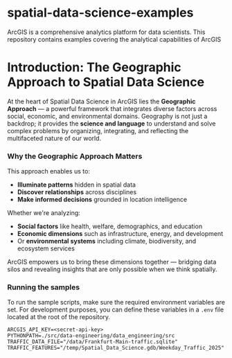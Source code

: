 # spatial-data-science-examples
ArcGIS is a comprehensive analytics platform for data scientists. This repository contains examples covering the analytical capabilities of ArcGIS

# Introduction: The Geographic Approach to Spatial Data Science

At the heart of Spatial Data Science in ArcGIS lies the **Geographic Approach** — a powerful framework that integrates diverse factors across social, economic, and environmental domains. Geography is not just a backdrop; it provides the **science and language** to understand and solve complex problems by organizing, integrating, and reflecting the multifaceted nature of our world.

### Why the Geographic Approach Matters

This approach enables us to:

- **Illuminate patterns** hidden in spatial data  
- **Discover relationships** across disciplines  
- **Make informed decisions** grounded in location intelligence  

Whether we're analyzing:

- **Social factors** like health, welfare, demographics, and education  
- **Economic dimensions** such as infrastructure, energy, and development  
- Or **environmental systems** including climate, biodiversity, and ecosystem services  

ArcGIS empowers us to bring these dimensions together — bridging data silos and revealing insights that are only possible when we think spatially.

### Running the samples
To run the sample scripts, make sure the required environment variables are set. For development purposes, you can define these variables in a `.env` file located at the root of the repository.

```
ARCGIS_API_KEY=<secret-api-key>
PYTHONPATH=./src/data-engineering/data_engineering/src
TRAFFIC_DATA_FILE="/data/Frankfurt-Main-traffic.sqlite"
TRAFFIC_FEATURES="/temp/Spatial_Data_Science.gdb/Weekday_Traffic_2025"
```